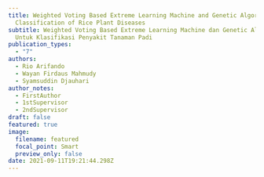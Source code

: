 ```yaml
---
title: Weighted Voting Based Extreme Learning Machine and Genetic Algorithm For
  Classification of Rice Plant Diseases
subtitle: Weighted Voting Based Extreme Learning Machine dan Genetic Algorithm
  Untuk Klasifikasi Penyakit Tanaman Padi
publication_types:
  - "7"
authors:
  - Rio Arifando
  - Wayan Firdaus Mahmudy
  - Syamsuddin Djauhari
author_notes:
  - FirstAuthor
  - 1stSupervisor
  - 2ndSupervisor
draft: false
featured: true
image:
  filename: featured
  focal_point: Smart
  preview_only: false
date: 2021-09-11T19:21:44.298Z
---
```

